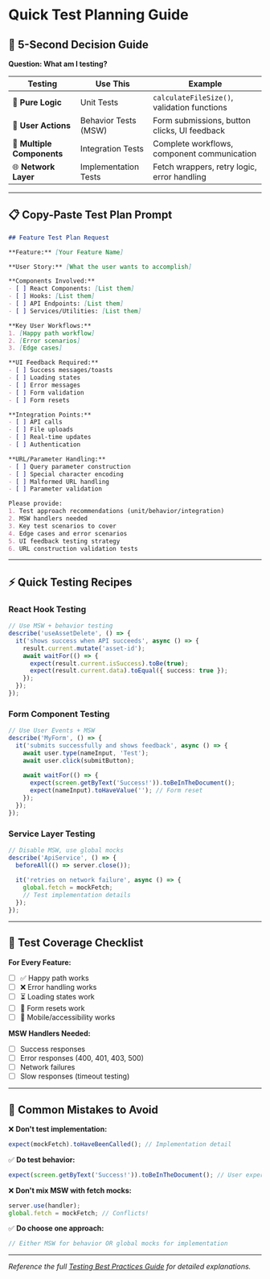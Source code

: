 # Quick Test Planning Guide

## 🚀 5-Second Decision Guide

**Question: What am I testing?**

| Testing | Use This | Example |
|---------|----------|---------|
| 🧮 **Pure Logic** | Unit Tests | `calculateFileSize()`, validation functions |
| 🎯 **User Actions** | Behavior Tests (MSW) | Form submissions, button clicks, UI feedback |
| 🔗 **Multiple Components** | Integration Tests | Complete workflows, component communication |
| 🌐 **Network Layer** | Implementation Tests | Fetch wrappers, retry logic, error handling |

---

## 📋 Copy-Paste Test Plan Prompt

```markdown
## Feature Test Plan Request

**Feature:** [Your Feature Name]

**User Story:** [What the user wants to accomplish]

**Components Involved:**
- [ ] React Components: [List them]
- [ ] Hooks: [List them]  
- [ ] API Endpoints: [List them]
- [ ] Services/Utilities: [List them]

**Key User Workflows:**
1. [Happy path workflow]
2. [Error scenarios]
3. [Edge cases]

**UI Feedback Required:**
- [ ] Success messages/toasts
- [ ] Loading states  
- [ ] Error messages
- [ ] Form validation
- [ ] Form resets

**Integration Points:**
- [ ] API calls
- [ ] File uploads
- [ ] Real-time updates
- [ ] Authentication

**URL/Parameter Handling:**
- [ ] Query parameter construction
- [ ] Special character encoding
- [ ] Malformed URL handling
- [ ] Parameter validation

Please provide:
1. Test approach recommendations (unit/behavior/integration)
2. MSW handlers needed
3. Key test scenarios to cover
4. Edge cases and error scenarios
5. UI feedback testing strategy
6. URL construction validation tests
```

---

## ⚡ Quick Testing Recipes

### React Hook Testing
```typescript
// Use MSW + behavior testing
describe('useAssetDelete', () => {
  it('shows success when API succeeds', async () => {
    result.current.mutate('asset-id');
    await waitFor(() => {
      expect(result.current.isSuccess).toBe(true);
      expect(result.current.data).toEqual({ success: true });
    });
  });
});
```

### Form Component Testing  
```typescript
// Use User Events + MSW
describe('MyForm', () => {
  it('submits successfully and shows feedback', async () => {
    await user.type(nameInput, 'Test');
    await user.click(submitButton);
    
    await waitFor(() => {
      expect(screen.getByText('Success!')).toBeInTheDocument();
      expect(nameInput).toHaveValue(''); // Form reset
    });
  });
});
```

### Service Layer Testing
```typescript
// Disable MSW, use global mocks
describe('ApiService', () => {
  beforeAll(() => server.close());
  
  it('retries on network failure', async () => {
    global.fetch = mockFetch;
    // Test implementation details
  });
});
```

---

## 🎯 Test Coverage Checklist

**For Every Feature:**
- [ ] ✅ Happy path works
- [ ] ❌ Error handling works  
- [ ] ⏳ Loading states work
- [ ] 🔄 Form resets work
- [ ] 📱 Mobile/accessibility works

**MSW Handlers Needed:**
- [ ] Success responses
- [ ] Error responses (400, 401, 403, 500)
- [ ] Network failures
- [ ] Slow responses (timeout testing)

---

## 🚨 Common Mistakes to Avoid

❌ **Don't test implementation:**
```typescript
expect(mockFetch).toHaveBeenCalled(); // Implementation detail
```

✅ **Do test behavior:**
```typescript
expect(screen.getByText('Success!')).toBeInTheDocument(); // User experience
```

❌ **Don't mix MSW with fetch mocks:**
```typescript
server.use(handler);
global.fetch = mockFetch; // Conflicts!
```

✅ **Do choose one approach:**
```typescript
// Either MSW for behavior OR global mocks for implementation
```

---

*Reference the full [Testing Best Practices Guide](./TESTING_BEST_PRACTICES_GUIDE.md) for detailed explanations.* 